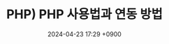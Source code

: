 ---
layout: post
title: PHP) PHP 사용법과 연동 방법
date: 2024-04-23 17:29 +0900
description: github에 대한 여러가지 설명들
image: ../assets/img/blog_img16.png
category: 코딩
tags: git github
published: true
sitemap: true
---